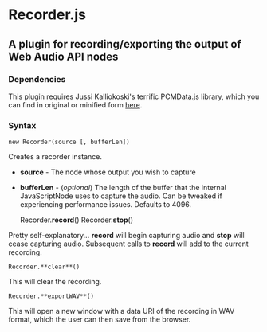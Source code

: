 # Recorder.js

## A plugin for recording/exporting the output of Web Audio API nodes

### Dependencies

This plugin requires Jussi Kalliokoski's terrific PCMData.js library, which you can find in original or minified form [here](https://github.com/jussi-kalliokoski/pcmdata.js/tree/master/lib).

### Syntax

    new Recorder(source [, bufferLen])

Creates a recorder instance.

- **source** - The node whose output you wish to capture
- **bufferLen** - (*optional*) The length of the buffer that the internal JavaScriptNode uses to capture the audio. Can be tweaked if experiencing performance issues. Defaults to 4096.

    Recorder.**record**()
    Recorder.**stop**()

Pretty self-explanatory... **record** will begin capturing audio and **stop** will cease capturing audio. Subsequent calls to **record** will add to the current recording.

    Recorder.**clear**()

This will clear the recording.

    Recorder.**exportWAV**()

This will open a new window with a data URI of the recording in WAV format, which the user can then save from the browser.